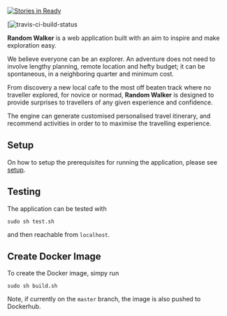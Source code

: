 [![Stories in
Ready](https://badge.waffle.io/mkao006/random_walker.png?label=ready&title=Ready)](https://waffle.io/mkao006/random_walker)

[![travis-ci-build-status](https://travis-ci.org/randomwalker-io/random_walker.svg?branch=master)

**Random Walker** is a web application built with an aim to inspire and
make exploration easy.

We believe everyone can be an explorer. An adventure does not need to
involve lengthy planning, remote location and hefty budget; it can be
spontaneous, in a neighboring quarter and minimum cost.

From discovery a new local cafe to the most off beaten track where no
traveller explored, for novice or normad, **Random Walker** is
designed to provide surprises to travellers of any given experience
and confidence.

The engine can generate customised personalised travel itinerary, and recommend
activities in order to to maximise the travelling experience.

## Setup

On how to setup the prerequisites for running the application, please see
[setup](setup.md).


## Testing

The application can be tested with

```
sudo sh test.sh
```

and then reachable from `localhost`.

## Create Docker Image

To create the Docker image, simpy run

```
sudo sh build.sh
```

Note, if currently on the `master` branch, the image is also pushed to
Dockerhub.
